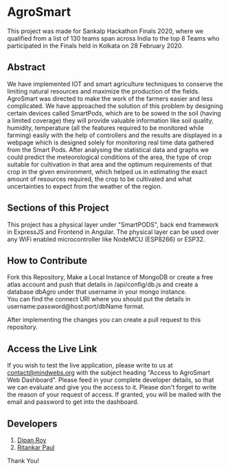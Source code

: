 # AgroSmart
This project was made for Sankalp Hackathon Finals 2020, where we qualified from a list of 130 teams span across India to the top 8 Teams who participated in the Finals held in Kolkata on 28 February 2020.

## Abstract
We have implemented IOT and smart agriculture techniques to conserve the limiting natural resources and maximize the production of the fields. AgroSmart was directed to make the work of the farmers easier and less complicated. We have approached the solution of this problem by designing certain devices called SmartPods, which are to be sowed in the soil (having a limited coverage) they will provide valuable information like soil quality, humidity, temperature (all the features required to be monitored while farming) easily with the help of controllers and the results are displayed in a webpage which is designed solely for monitoring real time data gathered from the Smart Pods. After analysing the statistical data and graphs we could predict the meteorological conditions of the area, the type of crop suitable for cultivation in that area and the optimum requirements of that crop in the given environment, which helped us in estimating the exact amount of resources required, the crop to be cultivated and what uncertainties to expect from the weather of the region.

## Sections of this Project
This project has a physical layer under "SmartPODS", back end framework in ExpressJS and Frontend in Angular. The physical layer can be used over any WiFi enabled microcontroller like NodeMCU (ESP8266) or ESP32.

## How to Contribute
Fork this Repository, Make a Local Instance of MongoDB or create a free atlas account and push that details in /api/config/db.js and create a database dbAgro under that username in your mongo instance.  
You can find the connect URI where you should put the details in username:password@host:port/dbName format.

After implementing the changes you can create a pull request to this repository.

## Access the Live Link
If you wish to test the live application, please write to us at contact@mindwebs.org with the subject heading "Access to AgroSmart Web Dashboard". Please feed in your complete developer details, so that we can evaluate and give you the access to it. Please don't forget to write the reason of your request of access. If granted, you will be mailed with the email and password to get into the dashboard.

## Developers
1. [Dipan Roy](https://github.com/dipan29)
2. [Ritankar Paul](https://github.com/xritzx)
  
  
Thank You!
